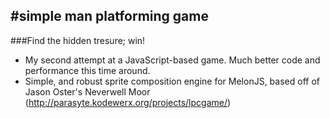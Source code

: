 #simple man platforming game
-----------------------
###Find the hidden tresure; win!
- My second attempt at a JavaScript-based game.  Much better code and performance this time around. 
- Simple, and robust sprite composition engine for MelonJS, based off of Jason Oster's Neverwell Moor (http://parasyte.kodewerx.org/projects/lpcgame/)


